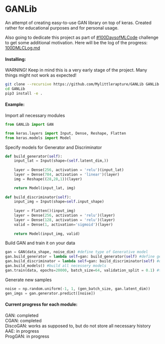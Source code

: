 # GANLib

An attempt of creating easy-to-use GAN library on top of keras. Created rather for educational purposes and for personal usage.


Also going to dedicate this project as part of [#100DaysofMLCode](https://github.com/llSourcell/100_Days_of_ML_Code) challenge to get some additional motivation. Here will be the log of the progress: [100DMLCLog.md](100DMLCLog.md)

#### Installing:
WARNING! Keep in mind this is a very early stage of the project. Many things might not work as expected!
```sh
git clone --recursive https://github.com/Mylittlerapture/GANLib GANLib
cd GANLib
pip3 install -e .
```


#### Example:
Import all necessary modules
```python
from GANLib import GAN

from keras.layers import Input, Dense, Reshape, Flatten
from keras.models import Model
```

Specify models for Generator and Discriminator
```python
def build_generator(self):
    input_lat = Input(shape=(self.latent_dim,))
    
    layer = Dense(256, activation = 'relu')(input_lat)
    layer = Dense(784, activation = 'linear')(layer)
    img = Reshape((28,28,1))(layer)

    return Model(input_lat, img)
    
def build_discriminator(self):
    input_img = Input(shape=self.input_shape)
    
    layer = Flatten()(input_img)
    layer = Dense(256, activation = 'relu')(layer)
    layer = Dense(128, activation = 'relu')(layer)
    valid = Dense(1, activation='sigmoid')(layer)
    
    return Model(input_img, valid)  
```

Build GAN and train it on your data 
```python
gan = GAN(data_shape, noise_dim) #define type of Generative model
gan.build_generator = lambda self=gan: build_generator(self) #define generator build function
gan.build_discriminator = lambda self=gan: build_discriminator(self) #define discriminator build function
gan.build_models() #build all necessery models
gan.train(data, epochs=20000, batch_size=64, validation_split = 0.1) #train GAN for 20000 iterations
```

Generate new samples
```python
noise = np.random.uniform(-1, 1, (gen_batch_size, gan.latent_dim))
gen_imgs = gan.generator.predict([noise])
```


#### Current progress for each module:
GAN: completed  
CGAN: completed  
DiscoGAN: works as supposed to, but do not store all necessary history  
AAE: in progress  
ProgGAN: in progress  
